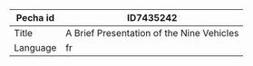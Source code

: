 |Pecha id | ID7435242
| --- | --- 
|Title | A Brief Presentation of the Nine Vehicles 
|Language | fr